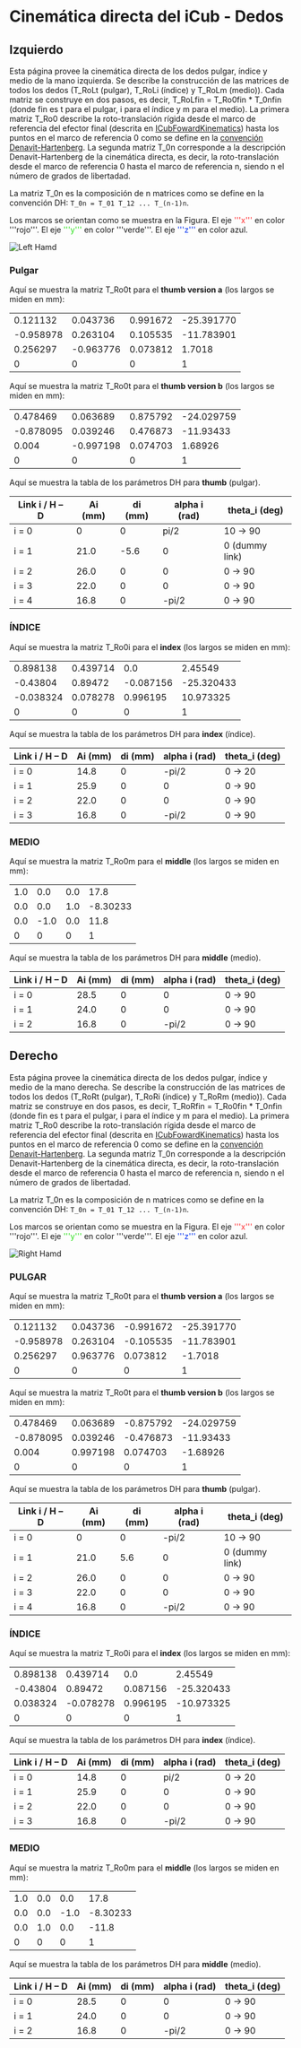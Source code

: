 # **Cinemática directa del iCub - Dedos**

## Izquierdo
Esta página provee la cinemática directa de los dedos pulgar, índice y medio de la mano izquierda. Se describe la construcción de las matrices de todos los dedos (T_RoLt (pulgar), T_RoLi (índice) y T_RoLm (medio)). Cada matriz se construye en dos pasos, es decir, T_RoLfin = T_Ro0fin * T_0nfin (donde fin es t para el pulgar, i para el índice y m para el medio). La primera matriz T_Ro0 describe la roto-translación rígida desde el marco de referencia del efector final (descrita en [ICubFowardKinematics](icub-forward-kinematics-arms.md#izquierdo)) hasta los puntos en el marco de referencia 0 como se define en la [convención Denavit-Hartenberg](./assets/chap3-forward-kinematics.pdf). La segunda matriz T_0n corresponde a la descripción Denavit-Hartenberg de la cinemática directa, es decir, la roto-translación desde el marco de referencia 0 hasta el marco de referencia n, siendo n el número de grados de libertadad.

La matriz T_0n es la composición de n matrices como se define en la convención DH: `T_0n = T_01 T_12 ... T_(n-1)n`.

Los marcos se orientan como se muestra en la Figura. El eje <font color=#ff2e31>'''x'''</font> en color '''rojo'''. El eje <font color=#2BE01B>'''y'''</font> en color '''verde'''. El eje <font color=#0030f2>'''z'''</font> en color azul.

![Left Hamd](./assets/LeftHand.png)

### **Pulgar**

Aquí se muestra la matriz T\_Ro0t para el **thumb version a** (los largos se miden en mm):

|           |           |          |            |
|-----------|-----------|----------|------------|
| 0.121132  | 0.043736  | 0.991672 | -25.391770 |
| -0.958978 | 0.263104  | 0.105535 | -11.783901 |
| 0.256297  | -0.963776 | 0.073812 | 1.7018     |
| 0         | 0         | 0        | 1          |

Aquí se muestra la matriz T\_Ro0t para el **thumb version b** (los largos se miden en mm):

|           |           |          |            |
|-----------|-----------|----------|------------|
| 0.478469  | 0.063689  | 0.875792 | -24.029759 |
| -0.878095 | 0.039246  | 0.476873 | -11.93433  |
| 0.004     | -0.997198 | 0.074703 | 1.68926    |
| 0         | 0         | 0        | 1          |

Aquí se muestra la tabla de los parámetros DH para **thumb** (pulgar).

| Link i / H – D | Ai (mm) | di (mm) | alpha i (rad) | theta\_i (deg) |
|----------------|---------|---------|---------------|----------------|
| i = 0          | 0       | 0       | pi/2          | 10 -&gt; 90    |
| i = 1          | 21.0    | -5.6    | 0             | 0 (dummy link) |
| i = 2          | 26.0    | 0       | 0             | 0 -&gt; 90     |
| i = 3          | 22.0    | 0       | 0             | 0 -&gt; 90     |
| i = 4          | 16.8    | 0       | -pi/2         | 0 -&gt; 90     |

### **ÍNDICE**

Aquí se muestra la matriz  T\_Ro0i para el **index** (los largos se miden en mm):

|           |          |           |            |
|-----------|----------|-----------|------------|
| 0.898138  | 0.439714 | 0.0       | 2.45549    |
| -0.43804  | 0.89472  | -0.087156 | -25.320433 |
| -0.038324 | 0.078278 | 0.996195  | 10.973325  |
| 0         | 0        | 0         | 1          |

Aquí se muestra la tabla de los parámetros DH para **index** (índice).

| Link i / H – D | Ai (mm) | di (mm) | alpha i (rad) | theta\_i (deg) |
|----------------|---------|---------|---------------|----------------|
| i = 0          | 14.8    | 0       | -pi/2         | 0 -&gt; 20     |
| i = 1          | 25.9    | 0       | 0             | 0 -&gt; 90     |
| i = 2          | 22.0    | 0       | 0             | 0 -&gt; 90     |
| i = 3          | 16.8    | 0       | -pi/2         | 0 -&gt; 90     |

### **MEDIO**

Aquí se muestra la matriz T\_Ro0m para el **middle** (los largos se miden en mm):

|     |      |     |          |
|-----|------|-----|----------|
| 1.0 | 0.0  | 0.0 | 17.8     |
| 0.0 | 0.0  | 1.0 | -8.30233 |
| 0.0 | -1.0 | 0.0 | 11.8     |
| 0   | 0    | 0   | 1        |

Aquí se muestra la tabla de los parámetros DH para **middle** (medio).

| Link i / H – D | Ai (mm) | di (mm) | alpha i (rad) | theta\_i (deg) |
|----------------|---------|---------|---------------|----------------|
| i = 0          | 28.5    | 0       | 0             | 0 -&gt; 90     |
| i = 1          | 24.0    | 0       | 0             | 0 -&gt; 90     |
| i = 2          | 16.8    | 0       | -pi/2         | 0 -&gt; 90     |

## Derecho
Esta página provee la cinemática directa de los dedos pulgar, índice y medio de la mano derecha. Se describe la construcción de las matrices de todos los dedos (T_RoRt (pulgar), T_RoRi (índice) y T_RoRm (medio)). Cada matriz se construye en dos pasos, es decir, T_RoRfin = T_Ro0fin * T_0nfin (donde fin es t para el pulgar, i para el índice y m para el medio). La primera matriz T_Ro0 describe la roto-translación rígida desde el marco de referencia del efector final (descrita en [ICubFowardKinematics](icub-forward-kinematics-arms.md#derecho)) hasta los puntos en el marco de referencia 0 como se define en la [convención Denavit-Hartenberg](./assets/chap3-forward-kinematics.pdf). La segunda matriz T_0n corresponde a la descripción Denavit-Hartenberg de la cinemática directa, es decir, la roto-translación desde el marco de referencia 0 hasta el marco de referencia n, siendo n el número de grados de libertadad.


La matriz T_0n es la composición de n matrices como se define en la convención DH: `T_0n = T_01 T_12 ... T_(n-1)n`.

Los marcos se orientan como se muestra en la Figura. El eje <font color=#ff2e31>'''x'''</font> en color '''rojo'''. El eje <font color=#2BE01B>'''y'''</font> en color '''verde'''. El eje <font color=#0030f2>'''z'''</font> en color azul.

![Right Hamd](./assets/RightHand.png)

### **PULGAR**

Aquí se muestra la matriz T\_Ro0t para el **thumb version a** (los largos se miden en mm):

|           |          |           |            |
|-----------|----------|-----------|------------|
| 0.121132  | 0.043736 | -0.991672 | -25.391770 |
| -0.958978 | 0.263104 | -0.105535 | -11.783901 |
| 0.256297  | 0.963776 | 0.073812  | -1.7018    |
| 0         | 0        | 0         | 1          |

Aquí se muestra la matriz T\_Ro0t para el **thumb version b** (los largos se miden en mm):

|           |          |           |            |
|-----------|----------|-----------|------------|
| 0.478469  | 0.063689 | -0.875792 | -24.029759 |
| -0.878095 | 0.039246 | -0.476873 | -11.93433  |
| 0.004     | 0.997198 | 0.074703  | -1.68926   |
| 0         | 0        | 0         | 1          |

Aquí se muestra la tabla de los parámetros DH para **thumb** (pulgar).

| Link i / H – D | Ai (mm) | di (mm) | alpha i (rad) | theta\_i (deg) |
|----------------|---------|---------|---------------|----------------|
| i = 0          | 0       | 0       | -pi/2         | 10 -&gt; 90    |
| i = 1          | 21.0    | 5.6     | 0             | 0 (dummy link) |
| i = 2          | 26.0    | 0       | 0             | 0 -&gt; 90     |
| i = 3          | 22.0    | 0       | 0             | 0 -&gt; 90     |
| i = 4          | 16.8    | 0       | -pi/2         | 0 -&gt; 90     |

### **ÍNDICE**

Aquí se muestra la matriz  T\_Ro0i para el **index** (los largos se miden en mm):

|          |           |          |            |
|----------|-----------|----------|------------|
| 0.898138 | 0.439714  | 0.0      | 2.45549    |
| -0.43804 | 0.89472   | 0.087156 | -25.320433 |
| 0.038324 | -0.078278 | 0.996195 | -10.973325 |
| 0        | 0         | 0        | 1          |

Aquí se muestra la tabla de los parámetros DH para **index** (índice).

| Link i / H – D | Ai (mm) | di (mm) | alpha i (rad) | theta\_i (deg) |
|----------------|---------|---------|---------------|----------------|
| i = 0          | 14.8    | 0       | pi/2          | 0 -&gt; 20     |
| i = 1          | 25.9    | 0       | 0             | 0 -&gt; 90     |
| i = 2          | 22.0    | 0       | 0             | 0 -&gt; 90     |
| i = 3          | 16.8    | 0       | -pi/2         | 0 -&gt; 90     |

### **MEDIO**

Aquí se muestra la matriz T\_Ro0m para el **middle** (los largos se miden en mm):

|     |     |      |          |
|-----|-----|------|----------|
| 1.0 | 0.0 | 0.0  | 17.8     |
| 0.0 | 0.0 | -1.0 | -8.30233 |
| 0.0 | 1.0 | 0.0  | -11.8    |
| 0   | 0   | 0    | 1        |

Aquí se muestra la tabla de los parámetros DH para **middle** (medio).

| Link i / H – D | Ai (mm) | di (mm) | alpha i (rad) | theta\_i (deg) |
|----------------|---------|---------|---------------|----------------|
| i = 0          | 28.5    | 0       | 0             | 0 -&gt; 90     |
| i = 1          | 24.0    | 0       | 0             | 0 -&gt; 90     |
| i = 2          | 16.8    | 0       | -pi/2         | 0 -&gt; 90     |

